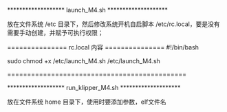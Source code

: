 
******************* launch_M4.sh ********************


放在文件系统 /etc 目录下，然后修改系统开机自启脚本 /etc/rc.local，要是没有需要手动创建，并赋予可执行权限；

=============== rc.local 内容 ===============
#!/bin/bash

sudo chmod +x /etc/launch_M4.sh
/etc/launch_M4.sh

=============================================

******************* run_klipper_M4.sh ********************

放在文件系统 home 目录下，使用时要添加参数，elf文件名


